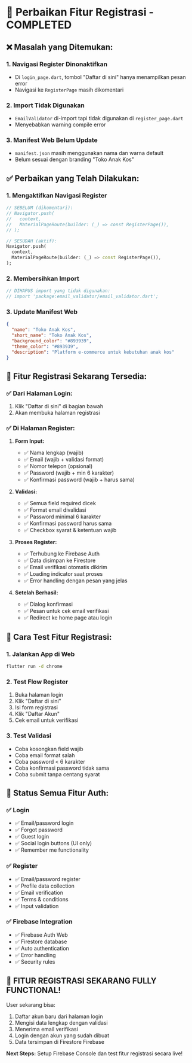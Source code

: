 # 🔧 Perbaikan Fitur Registrasi - COMPLETED

## ❌ Masalah yang Ditemukan:

### 1. **Navigasi Register Dinonaktifkan**
- Di `login_page.dart`, tombol "Daftar di sini" hanya menampilkan pesan error
- Navigasi ke `RegisterPage` masih dikomentari

### 2. **Import Tidak Digunakan**
- `EmailValidator` di-import tapi tidak digunakan di `register_page.dart`
- Menyebabkan warning compile error

### 3. **Manifest Web Belum Update**
- `manifest.json` masih menggunakan nama dan warna default
- Belum sesuai dengan branding "Toko Anak Kos"

## ✅ Perbaikan yang Telah Dilakukan:

### 1. **Mengaktifkan Navigasi Register**
```dart
// SEBELUM (dikomentari):
// Navigator.push(
//   context,
//   MaterialPageRoute(builder: (_) => const RegisterPage()),
// );

// SESUDAH (aktif):
Navigator.push(
  context,
  MaterialPageRoute(builder: (_) => const RegisterPage()),
);
```

### 2. **Membersihkan Import**
```dart
// DIHAPUS import yang tidak digunakan:
// import 'package:email_validator/email_validator.dart';
```

### 3. **Update Manifest Web**
```json
{
  "name": "Toko Anak Kos",
  "short_name": "Toko Anak Kos", 
  "background_color": "#893939",
  "theme_color": "#893939",
  "description": "Platform e-commerce untuk kebutuhan anak kos"
}
```

## 🎯 Fitur Registrasi Sekarang Tersedia:

### ✅ **Dari Halaman Login:**
1. Klik "Daftar di sini" di bagian bawah
2. Akan membuka halaman registrasi

### ✅ **Di Halaman Register:**
1. **Form Input:**
   - ✅ Nama lengkap (wajib)
   - ✅ Email (wajib + validasi format)
   - ✅ Nomor telepon (opsional)
   - ✅ Password (wajib + min 6 karakter)
   - ✅ Konfirmasi password (wajib + harus sama)

2. **Validasi:**
   - ✅ Semua field required dicek
   - ✅ Format email divalidasi
   - ✅ Password minimal 6 karakter
   - ✅ Konfirmasi password harus sama
   - ✅ Checkbox syarat & ketentuan wajib

3. **Proses Register:**
   - ✅ Terhubung ke Firebase Auth
   - ✅ Data disimpan ke Firestore
   - ✅ Email verifikasi otomatis dikirim
   - ✅ Loading indicator saat proses
   - ✅ Error handling dengan pesan yang jelas

4. **Setelah Berhasil:**
   - ✅ Dialog konfirmasi
   - ✅ Pesan untuk cek email verifikasi
   - ✅ Redirect ke home page atau login

## 🚀 Cara Test Fitur Registrasi:

### 1. **Jalankan App di Web**
```bash
flutter run -d chrome
```

### 2. **Test Flow Register**
1. Buka halaman login
2. Klik "Daftar di sini"
3. Isi form registrasi
4. Klik "Daftar Akun"
5. Cek email untuk verifikasi

### 3. **Test Validasi**
- Coba kosongkan field wajib
- Coba email format salah
- Coba password < 6 karakter
- Coba konfirmasi password tidak sama
- Coba submit tanpa centang syarat

## 📱 Status Semua Fitur Auth:

### ✅ **Login**
- ✅ Email/password login
- ✅ Forgot password
- ✅ Guest login
- ✅ Social login buttons (UI only)
- ✅ Remember me functionality

### ✅ **Register** 
- ✅ Email/password register
- ✅ Profile data collection
- ✅ Email verification
- ✅ Terms & conditions
- ✅ Input validation

### ✅ **Firebase Integration**
- ✅ Firebase Auth Web
- ✅ Firestore database
- ✅ Auto authentication
- ✅ Error handling
- ✅ Security rules

## 🎉 **FITUR REGISTRASI SEKARANG FULLY FUNCTIONAL!**

User sekarang bisa:
1. Daftar akun baru dari halaman login
2. Mengisi data lengkap dengan validasi
3. Menerima email verifikasi
4. Login dengan akun yang sudah dibuat
5. Data tersimpan di Firestore Firebase

**Next Steps:** Setup Firebase Console dan test fitur registrasi secara live!

